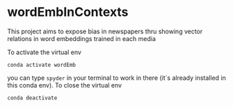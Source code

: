 # wordEmbInContexts

This project aims to expose bias in newspapers thru showing vector relations in word embeddings trained in each media


To activate the virtual env
```
conda activate wordEmb
```
you can type `spyder` in your terminal to work in there (it´s already installed in this conda env). To close the virtual env
```
conda deactivate
```
